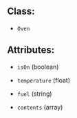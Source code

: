 ## Class:

- `Oven`


## Attributes:

- `isOn` (boolean)

- `temperature` (float)

- `fuel` (string)

- `contents` (array)  
